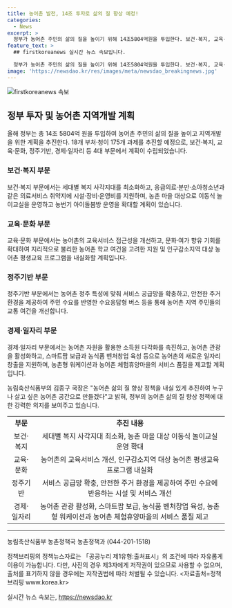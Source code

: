```yaml
---
title: 농어촌 발전, 14조 투자로 삶의 질 향상 예정!
categories:
  - News
excerpt: >
  정부가 농어촌 주민의 삶의 질을 높이기 위해 14조5804억원을 투입한다. 보건·복지, 교육·문화, 정주기반, 경제·일자리 등 4대 부문에서 175개 과제를 추진하며, 농어업인 삶의 질 향상을 위한 계획을 수립했다. 보건·복지 부문은 의료 여건 개선과 농촌 아이돌봄방 운영을 향상시키고, 교육·문화 부문에서는 교육서비스 개선과 문화프로그램을 펼치는 등 다양한 정책이 담겨 있다. 농어촌 주민들이 체감할 수 있는 정책을 만들기 위해 농촌정책과와 협력할 것으로 예상된다.
feature_text: >
  ## firstkoreanews 실시간 뉴스 속보입니다.

  정부가 농어촌 주민의 삶의 질을 높이기 위해 14조5804억원을 투입한다. 보건·복지, 교육·문화, 정주기반, 경제·일자리 등 4대 부문에서 175개 과제를 추진하며, 농어업인 삶의 질 향상을 위한 계획을 수립했다. 보건·복지 부문은 의료 여건 개선과 농촌 아이돌봄방 운영을 향상시키고, 교육·문화 부문에서는 교육서비스 개선과 문화프로그램을 펼치는 등 다양한 정책이 담겨 있다. 농어촌 주민들이 체감할 수 있는 정책을 만들기 위해 농촌정책과와 협력할 것으로 예상된다.
image: 'https://newsdao.kr/res/images/meta/newsdao_breakingnews.jpg'
---
```


<p><img src="https://newsdao.kr/res/images/meta/newsdao_breakingnews.jpg" alt="firstkoreanews 속보" /></p>

<h2 data-ke-size="size26">정부 투자 및 농어촌 지역개발 계획</h2>

<p data-ke-size="size16">올해 정부는 총 14조 5804억 원을 투입하여 농어촌 주민의 삶의 질을 높이고 지역개발을 위한 계획을 추진한다. 18개 부처·청이 175개 과제를 추진할 예정으로, 보건·복지, 교육·문화, 정주기반, 경제·일자리 등 4대 부문에서 계획이 수립되었습니다.</p>

<h3>보건·복지 부문</h3>

<p data-ke-size="size16">보건·복지 부문에서는 세대별 복지 사각지대를 최소화하고, 응급의료·분만·소아청소년과 같은 의료서비스 취약지에 시설·장비·운영비를 지원하며, 농촌 마을 대상으로 이동식 놀이교실을 운영하고 농번기 아이돌봄방 운영을 확대할 계획이 있습니다.</p>

<h3>교육·문화 부문</h3>

<p data-ke-size="size16">교육·문화 부문에서는 농어촌의 교육서비스 접근성을 개선하고, 문화·여가 향유 기회를 확대하여 지리적으로 불리한 농어촌 학교 여건을 고려한 지원 및 인구감소지역 대상 농어촌 평생교육 프로그램을 내실화할 계획입니다.</p>

<h3>정주기반 부문</h3>

<p data-ke-size="size16">정주기반 부문에서는 농어촌 정주 특성에 맞춰 서비스 공급망을 확충하고, 안전한 주거 환경을 제공하여 주민 수요를 반영한 수요응답형 버스 등을 통해 농어촌 지역 주민들의 교통 여건을 개선합니다.</p>

<h3>경제·일자리 부문</h3>

<p data-ke-size="size16">경제·일자리 부문에서는 농어촌 자원을 활용한 소득원 다각화를 촉진하고, 농어촌 관광을 활성화하고, 스마트팜 보급과 농식품 벤처창업 육성 등으로 농어촌의 새로운 일자리 창출을 지원하며, 농촌형 워케이션과 농어촌 체험휴양마을의 서비스 품질을 제고할 계획입니다.</p>

<p data-ke-size="size16">농림축산식품부의 김종구 국장은 "농어촌 삶의 질 향상 정책을 내실 있게 추진하여 누구나 살고 싶은 농어촌 공간으로 만들겠다"고 밝혀, 정부의 농어촌 삶의 질 향상 정책에 대한 강력한 의지를 보여주고 있습니다.</p>

<table>
  <tr>
    <td style="text-align: center; height: 17px;"><b>부문</b></td>
    <td style="text-align: center; height: 17px;"><b>추진 내용</b></td>
  </tr>
  <tr>
    <td style="text-align: center; height: 17px;">보건·복지</td>
    <td style="text-align: center; height: 17px;">세대별 복지 사각지대 최소화, 농촌 마을 대상 이동식 놀이교실 운영 확대</td>
  </tr>
  <tr>
    <td style="text-align: center; height: 17px;">교육·문화</td>
    <td style="text-align: center; height: 17px;">농어촌의 교육서비스 개선, 인구감소지역 대상 농어촌 평생교육 프로그램 내실화</td>
  </tr>
  <tr>
    <td style="text-align: center; height: 17px;">정주기반</td>
    <td style="text-align: center; height: 17px;">서비스 공급망 확충, 안전한 주거 환경을 제공하여 주민 수요에 반응하는 시설 및 서비스 개선</td>
  </tr>
  <tr>
    <td style="text-align: center; height: 17px;">경제·일자리</td>
    <td style="text-align: center; height: 17px;">농어촌 관광 활성화, 스마트팜 보급, 농식품 벤처창업 육성, 농촌형 워케이션과 농어촌 체험휴양마을의 서비스 품질 제고</td>
  </tr>
</table>

<hr>

<p data-ke-size="size16">농림축산식품부 농촌정책국 농촌정책과 (044-201-1518)</p>

<p data-ke-size="size16">정책브리핑의 정책뉴스자료는 「공공누리 제1유형:출처표시」의 조건에 따라 자유롭게 이용이 가능합니다. 다만, 사진의 경우 제3자에게 저작권이 있으므로 사용할 수 없으며, 출처를 표기하지 않을 경우에는 저작권법에 따라 처벌될 수 있습니다. <자료출처=정책브리핑 www.korea.kr></p>
실시간 뉴스 속보는, <a href="https://newsdao.kr" rel="dofollow">https://newsdao.kr</a>


